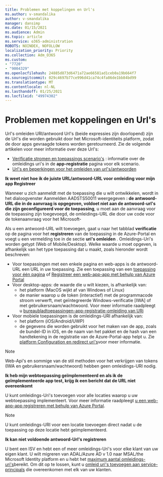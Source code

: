 ```yaml
---
title: Problemen met koppelingen en Url's
ms.author: v-smandalika
author: v-smandalika
manager: dansimp
ms.date: 01/15/2021
ms.audience: Admin
ms.topic: article
ms.service: o365-administration
ROBOTS: NOINDEX, NOFOLLOW
localization_priority: Priority
ms.collection: Adm_O365
ms.custom:
- "7720"
- "9004329"
ms.openlocfilehash: 24885d873d6471a72ae66581ad1ceb0a19b664f7
ms.sourcegitcommit: 029c4697b77ce996d41ca74c4fa86de1bb84bd99
ms.translationtype: MT
ms.contentlocale: nl-NL
ms.lasthandoff: 01/25/2021
ms.locfileid: "49974302"
---
```

# <a name="issues-with-links-and-urls"></a>Problemen met koppelingen en Url's

Url's omleiden URI/antwoord Url's (beide expressies zijn doorlopend) zijn de Url's die worden gebruikt door het Microsoft-identiteits platform, zodat de door apps gevraagde tokens worden geretourneerd. Zie de volgende artikelen voor meer informatie over deze Url's:

- [Verificatie stromen en toepassings scenario's](https://docs.microsoft.com/azure/active-directory/develop/authentication-flows-app-scenarios) : informatie over de omleidings uri's in de **app-registratie** pagina voor elk scenario.
- [Url's en beperkingen voor het omleiden van url's/antwoorden](https://docs.microsoft.com/azure/active-directory/develop/reply-url)

**Ik weet niet hoe ik de juiste URL/antwoord-URL voor omleiding voor mijn app Registreer**

Wanneer u zich aanmeldt met de toepassing die u wilt ontwikkelen, wordt in het dialoogvenster Aanmelden AADSTS50011 weergegeven **: de antwoord-URL die in de aanvraag is opgegeven, voldoet <your app ID> niet aan de antwoord-url's die zijn geconfigureerd voor de toepassing**, u moet aan de aanvraag voor de toepassing zijn toegevoegd, de omleidings-URL die door uw code voor de tokenaanvraag voor het Microsoft-

Als u een antwoord-URL wilt toevoegen, gaat u naar het tabblad **verificatie** op de pagina voor het **registreren** van de toepassing in de Azure-Portal en voegt u een vermelding toe in de sectie **uri's omleiden** . Omleidings-Uri's worden getypt (Web of Mobile/Desktop). Welke waarde u moet opgeven, is afhankelijk van het type toepassing dat u maakt, zoals hieronder wordt beschreven:

- Voor toepassingen met een enkele pagina en web-apps is de antwoord-URL een URL in uw toepassing. Zie een toepassing van een [toepassing voor één pagina](https://docs.microsoft.com/azure/active-directory/develop/scenario-spa-app-registration#register-a-redirect-uri) of [Registreer een web-app-app met behulp van Azure Portal](https://docs.microsoft.com/azure/active-directory/develop/scenario-web-app-sign-user-app-registration?tabs=aspnetcore#register-an-app-using-azure-portal)
- Voor desktop-apps: de waarde die u wilt kiezen, is afhankelijk van:
    - het platform (MacOS wijkt af van Windows of Linux)
    - de manier waarop u de token (interactief) met de programmacode stroom verwerft, met geïntegreerde Windows-verificatie [IWA] of met gebruikersnaam/wachtwoord.
    Voor meer informatie raadpleegt u [bureaubladtoepassingen-app-registratie-omleiding van URi](https://docs.microsoft.com/azure/active-directory/develop/scenario-desktop-app-registration#redirect-uris)
- Voor mobiele toepassingen is de omleidings-URI afhankelijk van:
    - het platform (iOS/Android/UWP)
    - de gegevens die worden gebruikt voor het maken van de app, zoals de bundel-ID in iOS, en de naam van het pakket en de hash van een handtekening in de registratie van de Azure-Portal-app helpt u. Zie [platform Configuration en redirect uri's](https://docs.microsoft.com/azure/active-directory/develop/scenario-mobile-app-registration#platform-configuration-and-redirect-uris)voor meer informatie.

> [!NOTE]
> Web-Api's en sommige van de stil methoden voor het verkrijgen van tokens (IWA en gebruikersnaam/wachtwoord) hebben geen omleidings-URI nodig.

**Ik heb mijn webtoepassing geïmplementeerd en als ik de geïmplementeerde app test, krijg ik een bericht dat de URL niet overeenkomt**

U kunt omleidings-Uri's toevoegen voor alle locaties waarop u uw webtoepassing implementeert. Voor meer informatie raadpleegt [u een web-app-app registreren met behulp van Azure Portal](https://docs.microsoft.com/azure/active-directory/develop/scenario-web-app-sign-user-app-registration).

> [!NOTE]
> U kunt omleidings-URI voor een locatie toevoegen direct nadat u de toepassing op deze locatie hebt geïmplementeerd.

**Ik kan niet voldoende antwoord-Url's registreren**

U bent een ISV en hebt een of meer omleidings-Uri's voor elke klant van uw eigen klant. U wilt migreren van ADAL/Azure AD v 1.0 naar MSAL/the Microsoft Identity platform en u hebt het [maximum aantal omleidings-uri's](https://docs.microsoft.com/azure/active-directory/develop/reply-url#maximum-number-of-redirect-uris)bereikt. Om dit op te lossen, kunt u [omleid uri's toevoegen aan service-principals](https://docs.microsoft.com/azure/active-directory/develop/reply-url#add-redirect-uris-to-service-principals) die overeenkomen met elk van uw klanten.
